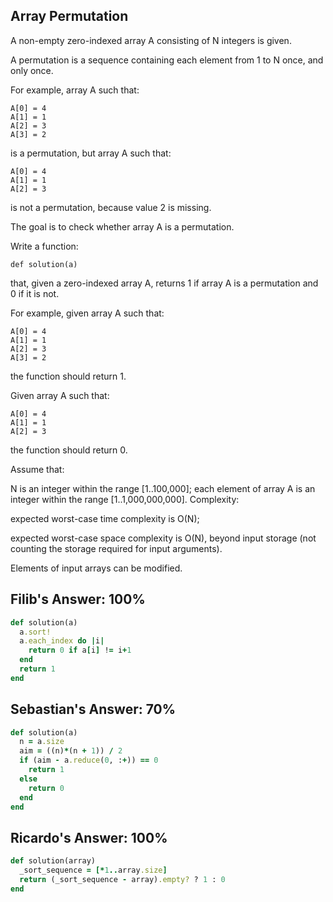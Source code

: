 ## Array Permutation

A non-empty zero-indexed array A consisting of N integers is given.

A permutation is a sequence containing each element from 1 to N once, and only once.

For example, array A such that:

    A[0] = 4
    A[1] = 1
    A[2] = 3
    A[3] = 2
is a permutation, but array A such that:

    A[0] = 4
    A[1] = 1
    A[2] = 3
is not a permutation, because value 2 is missing.

The goal is to check whether array A is a permutation.

Write a function:

`def solution(a)`

that, given a zero-indexed array A, returns 1 if array A is a permutation and 0 if it is not.

For example, given array A such that:

    A[0] = 4
    A[1] = 1
    A[2] = 3
    A[3] = 2
the function should return 1.

Given array A such that:

    A[0] = 4
    A[1] = 1
    A[2] = 3
the function should return 0.

Assume that:

N is an integer within the range [1..100,000];
each element of array A is an integer within the range [1..1,000,000,000].
Complexity:

expected worst-case time complexity is O(N);

expected worst-case space complexity is O(N), beyond input storage (not counting the storage required for input arguments).

Elements of input arrays can be modified.


## Filib's Answer: 100%

```ruby
def solution(a)
  a.sort!
  a.each_index do |i|
    return 0 if a[i] != i+1
  end
  return 1
end
```

## Sebastian's Answer: 70%

```ruby
def solution(a)
  n = a.size
  aim = ((n)*(n + 1)) / 2
  if (aim - a.reduce(0, :+)) == 0
    return 1
  else
    return 0
  end
end
```

## Ricardo's Answer: 100%

```ruby
def solution(array)
  _sort_sequence = [*1..array.size]
  return (_sort_sequence - array).empty? ? 1 : 0
end
```
